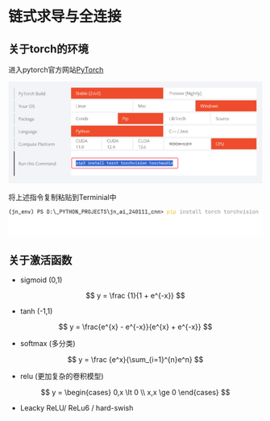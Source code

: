# 链式求导与全连接



## 关于torch的环境

进入pytorch官方网站[PyTorch](https://pytorch.org/?pStoreID=Http)

![image-20250407101219517](./assets/image-20250407101219517.png)

将上述指令复制粘贴到Terminial中

![image-20250407101320537](./assets/image-20250407101320537.png)

## 关于激活函数



+ sigmoid (0,1)

$$
y = \frac {1}{1 + e^{-x}}
$$



+ tanh (-1,1)

$$
y = \frac{e^{x} - e^{-x}}{e^{x} + e^{-x}}
$$



+ softmax (多分类)

$$
y = \frac {e^x}{\sum_{i=1}^{n}e^n}
$$





+ relu (更加复杂的卷积模型)

$$
y = \begin{cases} 0,x \lt 0 \\ x,x \ge 0 \end{cases}
$$



+ Leacky ReLU/ ReLu6 / hard-swish









